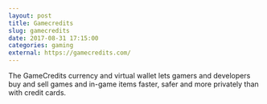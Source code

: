 ```yaml
---
layout: post
title: Gamecredits
slug: gamecredits
date: 2017-08-31 17:15:00
categories: gaming
external: https://gamecredits.com/
---
```

The GameCredits currency and virtual wallet lets gamers and developers buy and sell games and in-game items faster, safer and more privately than with credit cards.
